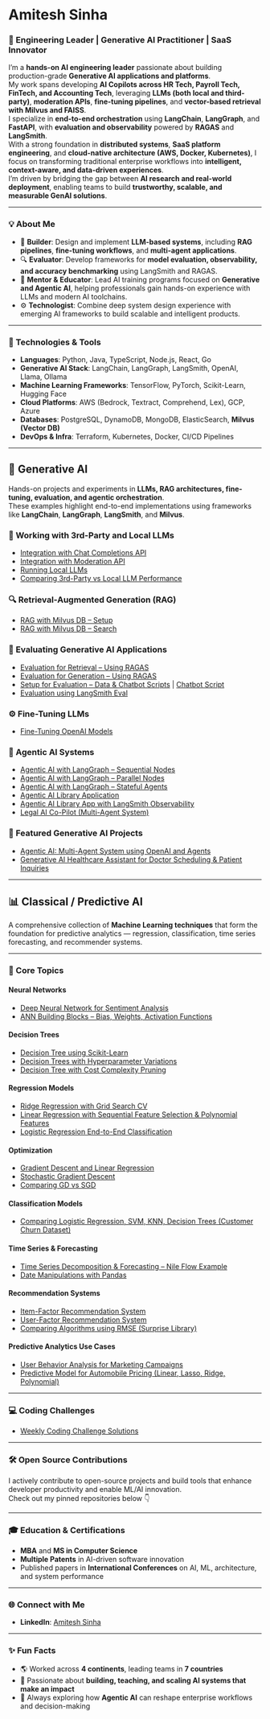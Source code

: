 # Amitesh Sinha

### 🚀 Engineering Leader | Generative AI Practitioner | SaaS Innovator

I’m a **hands-on AI engineering leader** passionate about building production-grade **Generative AI applications and platforms**.  
My work spans developing **AI Copilots across HR Tech, Payroll Tech, FinTech, and Accounting Tech**, leveraging **LLMs (both local and third-party)**, **moderation APIs**, **fine-tuning pipelines**, and **vector-based retrieval with Milvus and FAISS**.  
I specialize in **end-to-end orchestration** using **LangChain**, **LangGraph**, and **FastAPI**, with **evaluation and observability** powered by **RAGAS** and **LangSmith**.  
With a strong foundation in **distributed systems**, **SaaS platform engineering**, and **cloud-native architecture (AWS, Docker, Kubernetes)**, I focus on transforming traditional enterprise workflows into **intelligent, context-aware, and data-driven experiences**.  
I’m driven by bridging the gap between **AI research and real-world deployment**, enabling teams to build **trustworthy, scalable, and measurable GenAI solutions**.


---

### 💡 About Me

- 🧠 **Builder**: Design and implement **LLM-based systems**, including **RAG pipelines**, **fine-tuning workflows**, and **multi-agent applications**.  
- 🔍 **Evaluator**: Develop frameworks for **model evaluation, observability, and accuracy benchmarking** using LangSmith and RAGAS.  
- 👥 **Mentor & Educator**: Lead AI training programs focused on **Generative and Agentic AI**, helping professionals gain hands-on experience with LLMs and modern AI toolchains.  
- ⚙️ **Technologist**: Combine deep system design experience with emerging AI frameworks to build scalable and intelligent products.

---

### 🔧 Technologies & Tools

- **Languages**: Python, Java, TypeScript, Node.js, React, Go  
- **Generative AI Stack**: LangChain, LangGraph, LangSmith, OpenAI, Llama, Ollama  
- **Machine Learning Frameworks**: TensorFlow, PyTorch, Scikit-Learn, Hugging Face  
- **Cloud Platforms**: AWS (Bedrock, Textract, Comprehend, Lex), GCP, Azure  
- **Databases**: PostgreSQL, DynamoDB, MongoDB, ElasticSearch, **Milvus (Vector DB)**  
- **DevOps & Infra**: Terraform, Kubernetes, Docker, CI/CD Pipelines

---


## 🤖 Generative AI

Hands-on projects and experiments in **LLMs, RAG architectures, fine-tuning, evaluation, and agentic orchestration**.  
These examples highlight end-to-end implementations using frameworks like **LangChain**, **LangGraph**, **LangSmith**, and **Milvus**.


### 🧠 Working with 3rd-Party and Local LLMs
- [Integration with Chat Completions API](https://github.com/amiteshks/2025_09_Gen_AI_Class/blob/main/Session_02/5_openai_integration.ipynb)  
- [Integration with Moderation API](https://github.com/amiteshks/2025_09_Gen_AI_Class/blob/main/Session_02/6_openai_modeartion_integration.ipynb)  
- [Running Local LLMs](https://github.com/amiteshks/2025_09_Gen_AI_Class/blob/main/Session_03/5_local_llm.ipynb)  
- [Comparing 3rd-Party vs Local LLM Performance](https://github.com/amiteshks/2025_09_Gen_AI_Class/blob/main/Session_03/6_local_llm_vs_openai.ipynb)


### 🔍 Retrieval-Augmented Generation (RAG)
- [RAG with Milvus DB – Setup](https://github.com/amiteshks/2025_09_Gen_AI_Class/blob/main/Session_04/milvus_rag.ipynb)  
- [RAG with Milvus DB – Search](https://github.com/amiteshks/2025_09_Gen_AI_Class/blob/main/Session_04/milvus_rag_search.ipynb)


### 🧩 Evaluating Generative AI Applications
- [Evaluation for Retrieval – Using RAGAS](https://github.com/amiteshks/2025_09_Gen_AI_Class/blob/main/Session_06/eval_retrieval_with_ragas.ipynb)  
- [Evaluation for Generation – Using RAGAS](https://github.com/amiteshks/2025_09_Gen_AI_Class/blob/main/Session_06/eval_llmgeneration_with_ragas.ipynb)  
- [Setup for Evaluation – Data & Chatbot Scripts](https://github.com/amiteshks/2025_09_Gen_AI_Class/blob/main/Session_06/milvus_rag_data_setup.py) | [Chatbot Script](https://github.com/amiteshks/2025_09_Gen_AI_Class/blob/main/Session_06/milvus_chatbot_with_rag.py)  
- [Evaluation using LangSmith Eval](https://github.com/amiteshks/GenAI_RAG_Eval/blob/main/test_genai_langsmith.py)


### ⚙️ Fine-Tuning LLMs
- [Fine-Tuning OpenAI Models](https://github.com/amiteshks/2025_09_Gen_AI_Class/blob/main/Session_07_Fine_Tuning/fine_tuning.ipynb)


### 🧠 Agentic AI Systems
- [Agentic AI with LangGraph – Sequential Nodes](https://github.com/amiteshks/generative_ai_projects/blob/main/agentic_ai/graph_sequential_nodes.ipynb)  
- [Agentic AI with LangGraph – Parallel Nodes](https://github.com/amiteshks/generative_ai_projects/blob/main/agentic_ai/graph_parallel_nodes.ipynb)  
- [Agentic AI with LangGraph – Stateful Agents](https://github.com/amiteshks/generative_ai_projects/blob/main/agentic_ai/graph_with_state.ipynb)  
- [Agentic AI Library Application](https://github.com/amiteshks/generative_ai_projects/blob/main/agentic_ai/library_agentic_ai_application.ipynb)  
- [Agentic AI Library App with LangSmith Observability](https://github.com/amiteshks/generative_ai_projects/blob/main/agentic_ai/library_agentic_ai_application_llm_langsmith.ipynb)  
- [Legal AI Co-Pilot (Multi-Agent System)](https://github.com/amiteshks/ai_legal_copilot)


### 💼 Featured Generative AI Projects
- [Agentic AI: Multi-Agent System using OpenAI and Agents](https://github.com/amiteshks/machine-learning-and-artificial-intelligence/blob/main/agentic_ai/agentic_AI_multi_agent_system_with_OpenAI.ipynb)  
- [Generative AI Healthcare Assistant for Doctor Scheduling & Patient Inquiries](https://github.com/amiteshks/machine-learning-and-artificial-intelligence/blob/main/generative_ai/Generative%20AI%20Healthcare%20Assistant%20for%20Doctor%20Scheduling%20%26%20Patient%20Inquiries.ipynb)

---

## 📊 Classical / Predictive AI

A comprehensive collection of **Machine Learning techniques** that form the foundation for predictive analytics — regression, classification, time series forecasting, and recommender systems.

---

### 🧩 Core Topics

#### Neural Networks
- [Deep Neural Network for Sentiment Analysis](https://github.com/amiteshks/machine-learning-and-artificial-intelligence/blob/main/neural_network/sentiment_analysis_neural_network.ipynb)  
- [ANN Building Blocks – Bias, Weights, Activation Functions](https://github.com/amiteshks/machine-learning-and-artificial-intelligence/blob/main/deep_learning/simple_artificial_neural_network.ipynb)

#### Decision Trees
- [Decision Tree using Scikit-Learn](https://github.com/amiteshks/machine-learning-and-artificial-intelligence/blob/main/decision-tree-classifiers/decision-tree-1.ipynb)  
- [Decision Trees with Hyperparameter Variations](https://github.com/amiteshks/machine-learning-and-artificial-intelligence/blob/main/decision-tree-classifiers/decision-tree-2.ipynb)  
- [Decision Tree with Cost Complexity Pruning](https://github.com/amiteshks/machine-learning-and-artificial-intelligence/blob/main/decision-tree-classifiers/decision-tree-3.ipynb)

#### Regression Models
- [Ridge Regression with Grid Search CV](https://github.com/amiteshks/machine-learning-and-artificial-intelligence/blob/main/Regression/Ridge-regression-with-grid-search-cross-validation/Ridge%20Regression%20and%20Grid%20Search%20Cross%20Validation.ipynb)  
- [Linear Regression with Sequential Feature Selection & Polynomial Features](https://github.com/amiteshks/machine-learning-and-artificial-intelligence/blob/main/Regression/Sequential-feature-selection/sequence-feature-selection.ipynb)  
- [Logistic Regression End-to-End Classification](https://github.com/amiteshks/machine-learning-and-artificial-intelligence/blob/main/logistic_regression/logistic-regression-end-to-end.ipynb)

#### Optimization
- [Gradient Descent and Linear Regression](https://github.com/amiteshks/machine-learning-and-artificial-intelligence/blob/main/gradient_descent/gradient-descent-and-linear-regression.ipynb)  
- [Stochastic Gradient Descent](https://github.com/amiteshks/machine-learning-and-artificial-intelligence/blob/main/gradient_descent/stochastic-gradient-descent.ipynb)  
- [Comparing GD vs SGD](https://github.com/amiteshks/machine-learning-and-artificial-intelligence/blob/main/gradient_descent/comparing-gradient-descent-with-stochastic-gradient-descent.ipynb)

#### Classification Models
- [Comparing Logistic Regression, SVM, KNN, Decision Trees (Customer Churn Dataset)](https://github.com/amiteshks/machine-learning-and-artificial-intelligence/blob/main/decision_trees_svm_knn_with_logistic_regression/classification-models-for-customer-churn.ipynb)

#### Time Series & Forecasting
- [Time Series Decomposition & Forecasting – Nile Flow Example](https://github.com/amiteshks/machine-learning-and-artificial-intelligence/blob/main/timeseries_and_forecasting/Time%20Series%20Decomposition%20-%20Nile%20Data%20Flow%20Forecasting.ipynb)  
- [Date Manipulations with Pandas](https://github.com/amiteshks/machine-learning-and-artificial-intelligence/blob/main/timeseries_and_forecasting/datetime_manipulation.ipynb)

#### Recommendation Systems
- [Item-Factor Recommendation System](https://github.com/amiteshks/machine-learning-and-artificial-intelligence/blob/main/recommendation_systems/recommendation_linear_regression.ipynb)  
- [User-Factor Recommendation System](https://github.com/amiteshks/machine-learning-and-artificial-intelligence/blob/main/recommendation_systems/recommendation_user_factor.ipynb)  
- [Comparing Algorithms using RMSE (Surprise Library)](https://github.com/amiteshks/machine-learning-and-artificial-intelligence/blob/main/recommendation_systems/recommendation_systems_compare_multiple_algorithm.ipynb)

#### Predictive Analytics Use Cases
- [User Behavior Analysis for Marketing Campaigns](https://github.com/amiteshks/Analyzing-User-Behavior-for-Coupon-Acceptance-Insights-and-Pattern)  
- [Predictive Model for Automobile Pricing (Linear, Lasso, Ridge, Polynomial)](https://github.com/amiteshks/predictive_analytics_auto_pricing/blob/main/Predicting%20car%20model%20price%20using%20Linear%2C%20Ridge%2C%20Lasso%20and%20Polynomial%20Features.ipynb)

---

### 💻 Coding Challenges
- [Weekly Coding Challenge Solutions](https://github.com/amiteshks/machine-learning-and-artificial-intelligence/tree/main/coding_challenge)

---

### 🛠️ Open Source Contributions
I actively contribute to open-source projects and build tools that enhance developer productivity and enable ML/AI innovation.  
Check out my pinned repositories below 👇

---

### 🎓 Education & Certifications
- **MBA** and **MS in Computer Science**  
- **Multiple Patents** in AI-driven software innovation  
- Published papers in **International Conferences** on AI, ML, architecture, and system performance  

---

### 🌐 Connect with Me
- **LinkedIn**: [Amitesh Sinha](https://www.linkedin.com/in/amitesh-sinha-5538131/)

---

### ✨ Fun Facts
- 🌎 Worked across **4 continents**, leading teams in **7 countries**  
- 🧭 Passionate about **building, teaching, and scaling AI systems that make an impact**  
- 🧩 Always exploring how **Agentic AI** can reshape enterprise workflows and decision-making  
